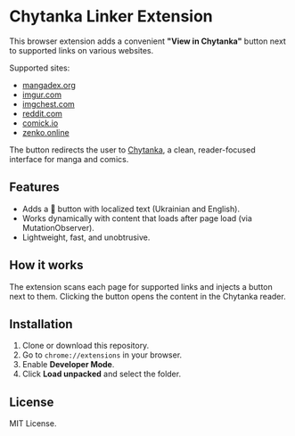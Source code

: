 # Chytanka Linker Extension

This browser extension adds a convenient **"View in Chytanka"** button next to supported links on various websites.

Supported sites:
- [mangadex.org](https://mangadex.org)
- [imgur.com](https://imgur.com)
- [imgchest.com](https://imgchest.com)
- [reddit.com](https://reddit.com)
- [comick.io](https://comick.io)
- [zenko.online](https://zenko.online)

The button redirects the user to [Chytanka](https://chytanka.ink), a clean, reader-focused interface for manga and comics.

## Features

- Adds a 📖 button with localized text (Ukrainian and English).
- Works dynamically with content that loads after page load (via MutationObserver).
- Lightweight, fast, and unobtrusive.

## How it works

The extension scans each page for supported links and injects a button next to them. Clicking the button opens the content in the Chytanka reader.

## Installation

1. Clone or download this repository.
2. Go to `chrome://extensions` in your browser.
3. Enable **Developer Mode**.
4. Click **Load unpacked** and select the folder.

## License

MIT License.